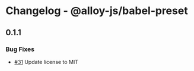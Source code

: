 # Changelog - @alloy-js/babel-preset



## 0.1.1

### Bug Fixes

- [#31](https://github.com/alloy-framework/alloy/pull/31) Update license to MIT

